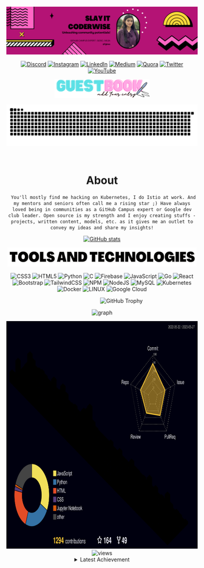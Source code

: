 <div align="center">

[![GitHub Header](/assets/banner/small.png)](https://discord.com/invite/HAJVhyaheu)
   
    
<!--Socials-->

[![Discord](https://img.shields.io/badge/Discord-%237289DA.svg?logo=discord&logoColor=white)](https://discord.gg/HAJVhyaheu) 
[![Instagram](https://img.shields.io/badge/Instagram-%23E4405F.svg?logo=Instagram&logoColor=white)](https://instagram.com/coderwisey) 
[![LinkedIn](https://img.shields.io/badge/LinkedIn-%230077B5.svg?logo=linkedin&logoColor=white)](https://linkedin.com/in/faeka) 
[![Medium](https://img.shields.io/badge/Medium-12100E?logo=medium&logoColor=white)](https://medium.com/@faeka6) 
[![Quora](https://img.shields.io/badge/Quora-%23B92B27.svg?logo=Quora&logoColor=white)](https://quora.com/profile/Fyka) 
[![Twitter](https://img.shields.io/badge/Twitter-%231DA1F2.svg?logo=Twitter&logoColor=white)](https://twitter.com/1fyka) 
[![YouTube](https://img.shields.io/badge/YouTube-%23FF0000.svg?logo=YouTube&logoColor=white)](https://youtube.com/@fyka) 
   
<!-- <a href="https://twitter.com/1fyka">
    <img height="70" src="/assets/socials/twitter.png" />
</a>

<a href="https://discord.com/invite/HAJVhyaheu">
    <img height="70" src="/assets/socials/discord.png" />
</a>

<a href="https://www.quora.com/profile/Fyka">
    <img height="70" src="/assets/socials/quora.png" />
</a>

<a href="https://medium.com/@faeka6">
    <img height="70" src="/assets/socials/medium.png" />
</a>

<a href="http://www.linkedin.com/in/faeka">
    <img height="70" src="/assets/socials/linkedin.png" />
</a>

<a href="https://leetcode.com/fyka/">
    <img height="70" src="/assets/socials/leetcode.png" />
</a>

<a href="https://youtube.com/@fyka">
    <img height="70" src="/assets/socials/youtube.png" />
</a> -->

<!--Socials End-->

<!--GuestBook-->

<div>
<a href="https://github.com/fykaa/fykaa/issues/1#issuecomment-new"><img height="50"src="/assets/decoratives/penbook.png"></a> 
</div>    

<!--GuestBook Ends-->

<!--Snake Contribution Graph-->    
    
![𝙶𝚒𝚝𝚑𝚞𝚋 𝙲𝚘𝚗𝚝𝚛𝚒𝚋𝚞𝚝𝚒𝚘𝚗 𝙶𝚛𝚊𝚙𝚑](/contributiongrid.svg)
    
<br/>
    
<!--Snake Contribution Graph Ends--> 
 
    
    
<!--About-->

<h1> About </h1> 
    
 <p>  

     You'll mostly find me hacking on Kubernetes, I do Istio at work. And my mentors and seniors often call me a rising star ;) Have always loved being in communities as a GitHub Campus expert or Google dev club leader. Open source is my strength and I enjoy creating stuffs - projects, written content, models, etc. as it gives me an outlet to convey my ideas and share my insights!
    
</p>

<!--About Ends-->
    
<!--Recent Activity & Streaks-->

[![GitHub stats](https://github-readme-stats.vercel.app/api?username=fykaa&show_icons=true&theme=dracula&count_private=true)](https://github.com/fykaa/github-readme-stats)

<!-- 
[![GitHub Streaks stats](https://github-readme-streak-stats.herokuapp.com?user=fykaa&theme=radical&hide_border=true)](https://github.com/fykaa/github-readme-stats)    
-->
    
<!--Recent Activity & Streaks End-->    

<!--Tools & Tech-->

<div></div>
<img alt="Tools & Technologies" height="50" src="/assets/languages/tools.png" />    
<div></div>
    
![CSS3](https://img.shields.io/badge/css3-%231572B6.svg?style=plastic&logo=css3&logoColor=white) ![HTML5](https://img.shields.io/badge/html5-%23E34F26.svg?style=plastic&logo=html5&logoColor=white) ![Python](https://img.shields.io/badge/python-3670A0?style=plastic&logo=python&logoColor=ffdd54) ![C](https://img.shields.io/badge/c-%2300599C.svg?style=plastic&logo=c&logoColor=white) ![Firebase](https://img.shields.io/badge/firebase-%23039BE5.svg?style=plastic&logo=firebase) ![JavaScript](https://img.shields.io/badge/javascript-%23323330.svg?style=plastic&logo=javascript&logoColor=%23F7DF1E) ![Go](https://img.shields.io/badge/go-%2300ADD8.svg?style=plastic&logo=go&logoColor=white) ![React](https://img.shields.io/badge/react-%2320232a.svg?style=plastic&logo=react&logoColor=%2361DAFB) ![Bootstrap](https://img.shields.io/badge/bootstrap-%23563D7C.svg?style=plastic&logo=bootstrap&logoColor=white) ![TailwindCSS](https://img.shields.io/badge/tailwindcss-%2338B2AC.svg?style=plastic&logo=tailwind-css&logoColor=white) ![NPM](https://img.shields.io/badge/NPM-%23000000.svg?style=plastic&logo=npm&logoColor=white) ![NodeJS](https://img.shields.io/badge/node.js-6DA55F?style=plastic&logo=node.js&logoColor=white) ![MySQL](https://img.shields.io/badge/mysql-%2300f.svg?style=plastic&logo=mysql&logoColor=white) ![Kubernetes](https://img.shields.io/badge/kubernetes-%23326ce5.svg?style=plastic&logo=kubernetes&logoColor=white) ![Docker](https://img.shields.io/badge/docker-%230db7ed.svg?style=plastic&logo=docker&logoColor=white) ![LINUX](https://img.shields.io/badge/Linux-FCC624?style=plastic&logo=linux&logoColor=black) ![Google Cloud](https://img.shields.io/badge/Google%20Cloud-%234285F4.svg?style=plastic&logo=google-cloud&logoColor=white)

   
<!-- <img height="80" src="/assets/languages/python.png" />
<img height="80" src="/assets/languages/javascript.png" />
<img height="80" src="/assets/languages/cpp.png" />
<img height="80" src="/assets/languages/c.png" />
<img height="80" src="/assets/languages/react.png" />
<img height="80" src="/assets/languages/bootstrap.png" />
<img height="80" src="/assets/languages/html.png" />
<br></br>
<img height="80" src="/assets/languages/go.png" />
<img height="80" src="/assets/languages/css.png" />
<img height="80" src="/assets/languages/vsc.png" />
<img height="80" src="/assets/languages/tailwind.png" />
<img height="80" src="/assets/languages/npm.png" />
<img height="80" src="/assets/languages/node.png" />
<img height="80" src="/assets/languages/mysql.png" />
<img height="80" src="/assets/languages/kubernetes.png" />
<img height="80" src="/assets/languages/git.png" />
<img height="80" src="/assets/languages/gcp.png" /> -->
<!--Tools & Tech End-->    
    
    
<!--Trophy-->
    
<!--     
![trophy](https://github-profile-trophy.vercel.app/?username=fykaa&theme=radical&margin-h=15&margin-w=5&column=4&no-frame=true&no-bg=true)
 -->
    
&nbsp;&nbsp;&nbsp;&nbsp;&nbsp;&nbsp;&nbsp;&nbsp;&nbsp;&nbsp;&nbsp;&nbsp;&nbsp;&nbsp;&nbsp;&nbsp;&nbsp;&nbsp;&nbsp;&nbsp;&nbsp;&nbsp;&nbsp;&nbsp;&nbsp; 
![GitHub Trophy](https://github-profile-trophy.vercel.app/?username=fykaa&column=8&row=1&theme=dracula&no-frame=true)

<!--Trophy Ends-->
    
<!--Contribution Graph-->    

![graph](https://github-readme-activity-graph.cyclic.app/graph?username=fykaa&bg_color=0000000&color=dd6286&line=dd6286&point=282a36&area_color=dd6286&area=true&hide_border=true)

<!--Contribution Graph Ends-->  
 
 
<!--Profile Metrics-->

<!-- <details><summary><b>PROFILE METRICS</b></summary>
<p>
<p align="center"> -->
<img height="600" src="/profile-3d-contrib/profile-night-rainbow.svg" />
<!-- </p> -->
</details>

 

<!--Profile Metrics Ends-->

<!--Profile Views Badge-->

<div align="center"><img src="https://komarev.com/ghpvc/?username=fykaa&style=circle&color=dd6286" alt="views"/></div>

<!--Profile Views Badge End-->

<!--RickRoll-->

<details>
    <summary>Latest Achievement</summary>
    <p><strong>Rick Rolling You! I am aware of all the Internet Traditions and I am never gonna give them up!</strong></p>
    <a href="https://discord.com/invite/HAJVhyaheu" target="_blank"><img src="https://user-images.githubusercontent.com/5713670/87202985-820dcb80-c2b6-11ea-9f56-7ec461c497c3.gif" width="180" height="auto" /></a>
    <a href="https://discord.com/invite/HAJVhyaheu" target="_blank"><img src="https://media.giphy.com/media/Vuw9m5wXviFIQ/source.gif" width="280" height="auto" /></a>
    <a href="https://discord.com/invite/HAJVhyaheu" target="_blank"><img src="https://user-images.githubusercontent.com/5713670/87202985-820dcb80-c2b6-11ea-9f56-7ec461c497c3.gif" width="180" height="auto" /></a>
    <div>
    <img src="https://cultofthepartyparrot.com/parrots/hd/illuminatiparrot.gif" width="30" height="30"/>
    <img src="https://cultofthepartyparrot.com/flags/hd/indiaparrot.gif" width="30" height="30"/>
    <img src="https://cultofthepartyparrot.com/parrots/asyncparrot.gif" width="36" height="30"/>
    <img src="https://cultofthepartyparrot.com/parrots/hd/exceptionallyfastparrot.gif" width="30" height="30"/>
    <img src="https://cultofthepartyparrot.com/parrots/hd/60fpsparrot.gif" width="30" height="30"/>
    <img src="https://cultofthepartyparrot.com/parrots/hd/jumpingparrot.gif" width="30" height="30"/>
    <img src="https://cultofthepartyparrot.com/parrots/hd/opensourceparrot.gif" width="30" height="30"/>
    <img src="https://cultofthepartyparrot.com/parrots/hd/dealwithitnowparrot.gif" width="30" height="30"/>
    <img src="https://cultofthepartyparrot.com/parrots/hd/hypnoparrotlight.gif" width="30" height="30"/>
    <img src="https://cultofthepartyparrot.com/parrots/databaseparrot.gif" width="30" height="30"/>
    <img src="https://cultofthepartyparrot.com/parrots/fixparrot.gif" width="36" height="30"/>
    <img src="https://cultofthepartyparrot.com/parrots/hd/laptop_parrot.gif" width="30" height="30"/>
    <img src="https://cultofthepartyparrot.com/parrots/hd/githubparrot.gif" width="30" height="30"/>
    <img src="https://cultofthepartyparrot.com/parrots/hd/levitationparrot.gif" width="30" height="30"/>
    <img src="https://cultofthepartyparrot.com/parrots/hd/meldparrot.gif" width="30" height="30"/>
    <img src="https://cultofthepartyparrot.com/parrots/slomoparrot.gif" width="30" height="30"/>
    <img src="https://cultofthepartyparrot.com/parrots/hd/moonwalkingparrot.gif" width="30" height="30"/>
    <img src="https://cultofthepartyparrot.com/parrots/hd/stableparrot.gif" width="30" height="30"/>
    <img src="https://cultofthepartyparrot.com/parrots/hd/scienceparrot.gif" width="30" height="30"/>
    <img src="https://cultofthepartyparrot.com/parrots/hd/pirateparrot.gif" width="30" height="30"/>
    <img src="https://cultofthepartyparrot.com/parrots/hd/footballparrot.gif" width="30" height="30"/>
    <img src="https://cultofthepartyparrot.com/parrots/hd/spinningparrot.gif" width="30" height="30"/>
    <img src="https://cultofthepartyparrot.com/parrots/hd/hypnoparrotdark.gif" width="30" height="30"/>
    <img src="https://cultofthepartyparrot.com/parrots/hd/mustacheparrot.gif" width="30" height="30"/>
</div>
<!-- <img src="https://raw.githubusercontent.com/trinib/trinib/d2e2d90f68200d727900433f422c0a1de222919c/images/banner.svg"  width="600"> -->
<!-- <img src="https://raw.githubusercontent.com/trinib/trinib/a5f17399d881c5651a89bfe4a621014b08346cf0/images/marquee2.svg" width="1000"> -->

</details>

<!--RickRoll Ends-->

<!--Repositories-->
<!-- 
<h2 align="center">👨‍💻 Repositories 👨‍💻</h2>
<br>
<div width="100%" align="center">
  <a align="left" href="https://github.com/fykaa/Sample-Portfolio-for-Learners" title="Sample-Portfolio-for-Learners"><img align="left" height="115" src="https://github-readme-stats.vercel.app/api/pin/?username=fykaa&repo=Sample-Portfolio-for-Learners&theme=react&border_color=61dafb&border_radius=10"></a>
  <a align="right" href="https://github.com/fykaa/Content-Corral" title="Content-Corral"><img align="right" height="115" src="https://github-readme-stats.vercel.app/api/pin/?username=fykaa&repo=Content-Corral&theme=react&border_color=61dafb&border_radius=10"></a>
</div>
<br/><br/><br/><br/><br/><br/>
<div width="100%" align="center">
  <a align="left" href="https://github.com/fykaa/PyPAL-Python-Powered-Personal-Assistant" title="PyPAL-Python-Powered-Personal-Assistant"><img align="left" height="115" src="https://github-readme-stats.vercel.app/api/pin/?username=fykaa&repo=PyPAL-Python-Powered-Personal-Assistant&theme=react&border_color=61dafb&border_radius=10"></a>
  <a align="right" href="https://github.com/fykaa/Content-Corral" title="Content-Corral"><img align="right" height="115" src="https://github-readme-stats.vercel.app/api/pin/?username=fykaa&repo=Content-Corral&theme=react&border_color=61dafb&border_radius=10"></a>
</div>
<br/><br/><br/><br/><br/><br/>
 -->
<!--Repositories End-->
